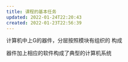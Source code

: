 ```yaml
---
title: 课程的基本任务
updated: 2022-01-24T22:20:43
created: 2022-01-23T22:56:39
---
```


计算机中上G的器件，分层按照模块有组织的 构成

器件加上相应的软件构成了典型的计算机系统

